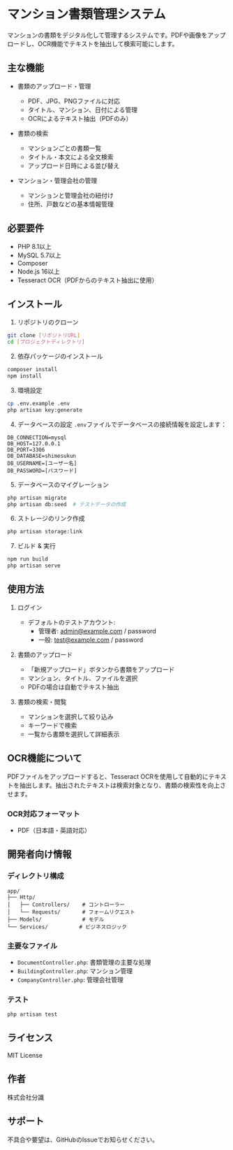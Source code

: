 # マンション書類管理システム

マンションの書類をデジタル化して管理するシステムです。PDFや画像をアップロードし、OCR機能でテキストを抽出して検索可能にします。

## 主な機能

- 書類のアップロード・管理
  - PDF、JPG、PNGファイルに対応
  - タイトル、マンション、日付による管理
  - OCRによるテキスト抽出（PDFのみ）

- 書類の検索
  - マンションごとの書類一覧
  - タイトル・本文による全文検索
  - アップロード日時による並び替え

- マンション・管理会社の管理
  - マンションと管理会社の紐付け
  - 住所、戸数などの基本情報管理

## 必要要件

- PHP 8.1以上
- MySQL 5.7以上
- Composer
- Node.js 16以上
- Tesseract OCR（PDFからのテキスト抽出に使用）

## インストール

1. リポジトリのクローン
```bash
git clone [リポジトリURL]
cd [プロジェクトディレクトリ]
```

2. 依存パッケージのインストール
```bash
composer install
npm install
```

3. 環境設定
```bash
cp .env.example .env
php artisan key:generate
```

4. データベースの設定
`.env`ファイルでデータベースの接続情報を設定します：
```
DB_CONNECTION=mysql
DB_HOST=127.0.0.1
DB_PORT=3306
DB_DATABASE=shimesukun
DB_USERNAME=[ユーザー名]
DB_PASSWORD=[パスワード]
```

5. データベースのマイグレーション
```bash
php artisan migrate
php artisan db:seed  # テストデータの作成
```

6. ストレージのリンク作成
```bash
php artisan storage:link
```

7. ビルド & 実行
```bash
npm run build
php artisan serve
```

## 使用方法

1. ログイン
   - デフォルトのテストアカウント:
     - 管理者: admin@example.com / password
     - 一般: test@example.com / password

2. 書類のアップロード
   - 「新規アップロード」ボタンから書類をアップロード
   - マンション、タイトル、ファイルを選択
   - PDFの場合は自動でテキスト抽出

3. 書類の検索・閲覧
   - マンションを選択して絞り込み
   - キーワードで検索
   - 一覧から書類を選択して詳細表示

## OCR機能について

PDFファイルをアップロードすると、Tesseract OCRを使用して自動的にテキストを抽出します。抽出されたテキストは検索対象となり、書類の検索性を向上させます。

### OCR対応フォーマット
- PDF（日本語・英語対応）

## 開発者向け情報

### ディレクトリ構成

```
app/
├── Http/
│   ├── Controllers/    # コントローラー
│   └── Requests/       # フォームリクエスト
├── Models/             # モデル
└── Services/          # ビジネスロジック
```

### 主要なファイル

- `DocumentController.php`: 書類管理の主要な処理
- `BuildingController.php`: マンション管理
- `CompanyController.php`: 管理会社管理

### テスト

```bash
php artisan test
```

## ライセンス

MIT License

## 作者

株式会社分識

## サポート

不具合や要望は、GitHubのIssueでお知らせください。

